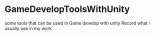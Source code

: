 # GameDevelopToolsWithUnity
some tools that can be used in Game develop with unity
Record what i usually use in my work

